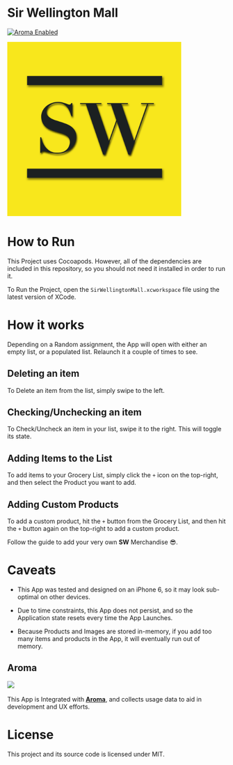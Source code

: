 Sir Wellington Mall
=====================================
[![Aroma Enabled](http://brand.redroma.tech.s3-us-west-2.amazonaws.com/Badges/Aroma-Badge.svg)](http://aroma.redroma.tech/)

[<img src="Design/Logo/Type/Icon-512@2x.png" width="400">](https://github.com/SirWellington/sir-wellington-mall)

# How to Run

This Project uses Cocoapods. However, all of the dependencies are included in this repository, so you should not need
it installed in order to run it.

To Run the Project, open the `SirWellingtonMall.xcworkspace` file using the latest version of XCode.

# How it works

Depending on a Random assignment, the App will open with either an empty list, or a populated list. Relaunch it a couple of times to see.

## Deleting an item
To Delete an item from the list, simply swipe to the left.

## Checking/Unchecking an item
To Check/Uncheck an item in your list, swipe it to the right. This will toggle its
state.

## Adding Items to the List
To add items to your Grocery List, simply click the `+` icon on the top-right,
and then select the Product you want to add.

## Adding Custom Products
To add a custom product, hit the `+` button from the Grocery List,
and then hit the `+` button again on the top-right to add a custom product.

Follow the guide to add your very own **SW** Merchandise 😎.


# Caveats

+ This App was tested and designed on an iPhone 6, so it may look sub-optimal on other devices.

+ Due to time constraints, this App does not persist, and so the Application state  resets every time the App Launches.

+ Because Products and Images are stored in-memory, if you add too many items and products in the App, it will
eventually run out of memory.

## Aroma

[<img src="https://raw.githubusercontent.com/RedRoma/Aroma/develop/Graphics/Logo.png" width="100">](http://aroma.redroma.tech/)

This App is Integrated with [**Aroma**](http://aroma.redroma.tech/), and collects usage data to aid in development and UX efforts.

# License
This project and its source code is licensed under MIT.
